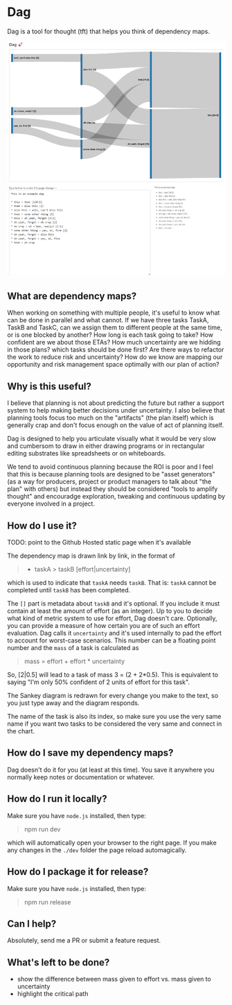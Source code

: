 # Dag

Dag is a tool for thought (tft) that helps you think of dependency maps.

![Dag Screenshot](https://github.com/stefanom/dag/blob/main/images/dag.png?raw=true)

## What are dependency maps?

When working on something with multiple people, it's useful to know what can be
done in parallel and what cannot. If we have three tasks TaskA, TaskB and TaskC, can
we assign them to different people at the same time, or is one blocked by another?
How long is each task going to take? How confident are we about those ETAs? How
much uncertainty are we hidding in those plans? which tasks should be done first?
Are there ways to refactor the work to reduce risk and uncertainty? How do we know
are mapping our opportunity and risk management space optimally with our plan
of action?

## Why is this useful?

I believe that planning is not about predicting the future but rather a support
system to help making better decisions under uncertainty. I also believe that planning
tools focus too much on the "artifacts" (the plan itself) which is generally crap
and don't focus enough on the value of act of planning itself.

Dag is designed to help you articulate visually what it would be very slow and
cumbersom to draw in either drawing programs or in rectangular editing substrates
like spreadsheets or on whiteboards.

We tend to avoid continuous planning because the ROI is poor and I feel that this
is because planning tools are designed to be "asset generators" (as a way for
producers, project or product managers to talk about "the plan" with others) but
instead they should be considered "tools to amplify thought" and encouradge
exploration, tweaking and continuous updating by everyone involved in a project.

## How do I use it?

TODO: point to the Github Hosted static page when it's available

The dependency map is drawn link by link, in the format of

> * taskA > taskB [effort|uncertainty]

which is used to indicate that `taskA` needs `taskB`. That is: `taskA` cannot be
completed until `taskB` has been completed.

The `[]` part is metadata about `taskB` and it's optional. If you include it must
contain at least the amount of effort (as an integer). Up to you to decide what
kind of metric system to use for effort, Dag doesn't care. Optionally, you can
provide a measure of how certain you are of such an effort evaluation. Dag calls it
`uncertainty` and it's used internally to pad the effort to account for worst-case
scenarios. This number can be a floating point number and the `mass` of a task
is calculated as

> mass = effort + effort * uncertainty

So, [2|0.5] will lead to a task of mass 3 = (2 + 2*0.5). This is equivalent to
saying "I'm only 50% confident of 2 units of effort for this task".

The Sankey diagram is redrawn for every change you make to the text, so you just
type away and the diagram responds.

The name of the task is also its index, so make sure you use the very same name
if you want two tasks to be considered the very same and connect in the chart.

## How do I save my dependency maps?

Dag doesn't do it for you (at least at this time). You save it anywhere you normally keep notes or documentation or whatever.

## How do I run it locally?

Make sure you have `node.js` installed, then type:

> npm run dev

which will automatically open your browser to the right page. If you
make any changes in the `./dev` folder the page reload automagically.

## How do I package it for release?

Make sure you have `node.js` installed, then type:

> npm run release

## Can I help?

Absolutely, send me a PR or submit a feature request.

## What's left to be done?

* show the difference between mass given to effort vs. mass given to uncertainty
* highlight the critical path
